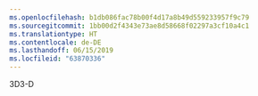 ```yaml
---
ms.openlocfilehash: b1db086fac78b00f4d17a8b49d559233957f9c79
ms.sourcegitcommit: 1bb00d2f4343e73ae8d58668f02297a3cf10a4c1
ms.translationtype: HT
ms.contentlocale: de-DE
ms.lasthandoff: 06/15/2019
ms.locfileid: "63870336"
---
```

<span data-ttu-id="347ce-101">3D</span><span class="sxs-lookup"><span data-stu-id="347ce-101">3-D</span></span>
